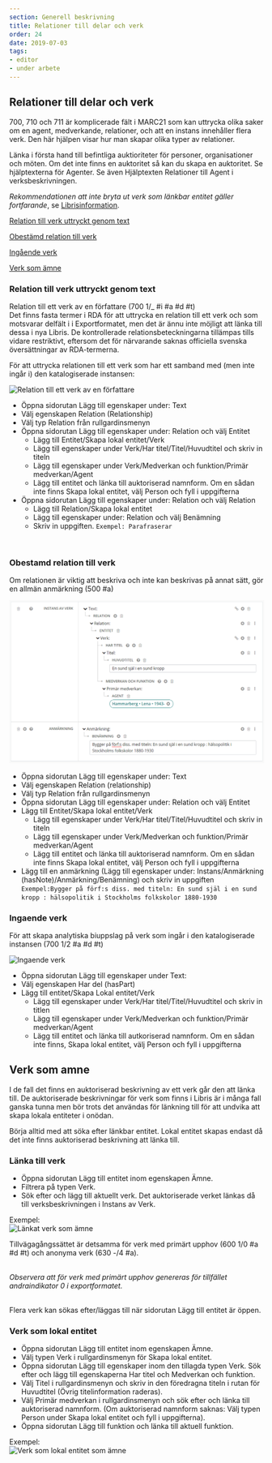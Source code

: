 ```yaml
---
section: Generell beskrivning
title: Relationer till delar och verk
order: 24
date: 2019-07-03
tags:
- editor
- under arbete
---
```


## Relationer till delar och verk 

700, 710 och 711 är komplicerade fält i MARC21 som kan uttrycka olika saker om en agent, medverkande, relationer, och att en instans innehåller flera verk. Den här hjälpen visar hur man skapar olika typer av relationer. 

Länka i första hand till befintliga auktioriteter för personer, organisationer och möten. Om det inte finns en auktoritet så kan du skapa en auktoritet. Se hjälptexterna för Agenter. Se även Hjälptexten Relationer till Agent i verksbeskrivningen.

*Rekommendationen att inte bryta ut verk som länkbar entitet gäller fortfarande*, se [Librisinformation](https://www.kb.se/samverkan-och-utveckling/nytt-fran-kb/nyheter-samverkan-och-utveckling/2018-05-30-verk-och-instans-i-startversionen-av-nya-libris.html).


[Relation till verk uttryckt genom text](#relation-till-verk-uttryckt-genom-text)

[Obestämd relation till verk](#obestamd-relation-till-verk)

[Ingående verk](#ingaende-verk)

[Verk som ämne](#verk-som-amne)


### Relation till verk uttryckt genom text 
Relation till ett verk av en författare (700 1/_ #i #a #d #t)
<br/>
Det finns fasta termer i RDA för att uttrycka en relation till ett verk och som motsvarar delfält i i Exportformatet, men det är ännu inte möjligt att länka till dessa i nya Libris. De kontrollerade relationsbeteckningarna tillämpas tills vidare restriktivt, eftersom det för närvarande saknas officiella svenska översättningar av RDA-termerna.

För att uttrycka relationen till ett verk som har ett samband med (men inte ingår i) den katalogiserade instansen:

![Relation till ett verk av en författare](Relationverkauth.png) 

* Öppna sidorutan Lägg till egenskaper under: Text
* Välj egenskapen Relation (Relationship)
* Välj typ Relation från rullgardinsmenyn
* Öppna sidorutan Lägg till egenskaper under: Relation och välj Entitet
  * Lägg till Entitet/Skapa lokal entitet/Verk
  * Lägg till egenskaper under Verk/Har titel/Titel/Huvudtitel och skriv in titeln
  * Lägg till egenskaper under Verk/Medverkan och funktion/Primär medverkan/Agent
  * Lägg till entitet och länka till auktoriserad namnform. Om en sådan inte finns Skapa lokal entitet, välj Person och fyll i uppgifterna
* Öppna sidorutan Lägg till egenskaper under: Relation och välj Relation
  * Lägg till Relation/Skapa lokal entitet
  * Lägg till egenskaper under: Relation och välj Benämning
  * Skriv in uppgiften. ```Exempel: Parafraserar```

 <br/>

### Obestamd relation till verk 
Om relationen är viktig att beskriva och inte kan beskrivas på annat sätt, gör en allmän anmärkning (500 #a)

![Obestämd relation till ett verk](Obestrelationverk.png) 

* Öppna sidorutan Lägg till egenskaper under: Text
* Välj egenskapen Relation (relationship)
* Välj typ Relation från rullgardinsmenyn
* Öppna sidorutan Lägg till egenskaper under: Relation och välj Entitet
* Lägg till Entitet/Skapa lokal entitet/Verk
  * Lägg till egenskaper under Verk/Har titel/Titel/Huvudtitel och skriv in titeln
  * Lägg till egenskaper under Verk/Medverkan och funktion/Primär medverkan/Agent
  * Lägg till entitet och länka till auktoriserad namnform. Om en sådan inte finns Skapa lokal entitet, välj Person och fyll i uppgifterna
* Lägg till en anmärkning (Lägg till egenskaper under: Instans/Anmärkning (hasNote)/Anmärkning/Benämning) och skriv in uppgiften
<br/>```Exempel:Bygger på förf:s diss. med titeln: En sund själ i en sund kropp : hälsopolitik i Stockholms folkskolor 1880-1930```

### Ingaende verk
För att skapa analytiska biuppslag på verk som ingår i den katalogiserade instansen (700 1/2 #a #d #t)

![Ingaende verk](Ingaendeverk.png) 
* Öppna sidorutan Lägg till egenskaper under Text:
* Välj egenskapen Har del (hasPart)
* Lägg till entitet/Skapa Lokal entitet/Verk
  * Lägg till egenskaper under Verk/Har titel/Titel/Huvudtitel och skriv in titlen
  * Lägg till egenskaper under Verk/Medverkan och funktion/Primär medverkan/Agent
  * Lägg till entitet och länka till autkoriserad namnform. Om en sådan inte finns, Skapa lokal entitet, välj Person och fyll i uppgifterna
 
## Verk som amne
I de fall det finns en auktoriserad beskrivning av ett verk går den att länka till. De auktoriserade beskrivningar för verk som finns i Libris är i många fall ganska tunna men bör trots det användas för länkning till för att undvika att skapa lokala entiteter i onödan.

Börja alltid med att söka efter länkbar entitet. Lokal entitet skapas endast då det inte finns auktoriserad beskrivning att länka till. 

### Länka till verk
* Öppna sidorutan Lägg till entitet inom egenskapen Ämne.
* Filtrera på typen Verk.
* Sök efter och lägg till aktuellt verk. Det auktoriserade verket länkas då till verksbeskrivningen i Instans av Verk.

Exempel:
</br>![Länkat verk som ämne](LankatVerkAmne.png)

Tillvägagångssättet är detsamma för verk med primärt upphov (600 1/0 #a #d #t) och anonyma verk (630 -/4 #a).

</br>*Observera att för verk med primärt upphov genereras för tillfället andraindikator 0 i exportformatet.*

</br>Flera verk kan sökas efter/läggas till när sidorutan Lägg till entitet är öppen.

### Verk som lokal entitet
* Öppna sidorutan Lägg till entitet inom egenskapen Ämne.
* Välj typen Verk i rullgardinsmenyn för Skapa lokal entitet.
* Öppna sidorutan Lägg till egenskaper inom den tillagda typen Verk. Sök efter och lägg till egenskaperna Har titel och Medverkan och funktion.
* Välj Titel i rullgardinsmenyn och skriv in den föredragna titeln i rutan för Huvudtitel (Övrig titelinformation raderas).
* Välj Primär medverkan i rullgardinsmenyn och sök efter och länka till auktoriserad namnform. (Om auktoriserad namnform saknas: Välj typen Person under Skapa lokal entitet och fyll i uppgifterna).
* Öppna sidorutan Lägg till funktion och länka till aktuell funktion.

Exempel:
</br>![Verk som lokal entitet som ämne](VerkLokalEntitetAmne.png)
